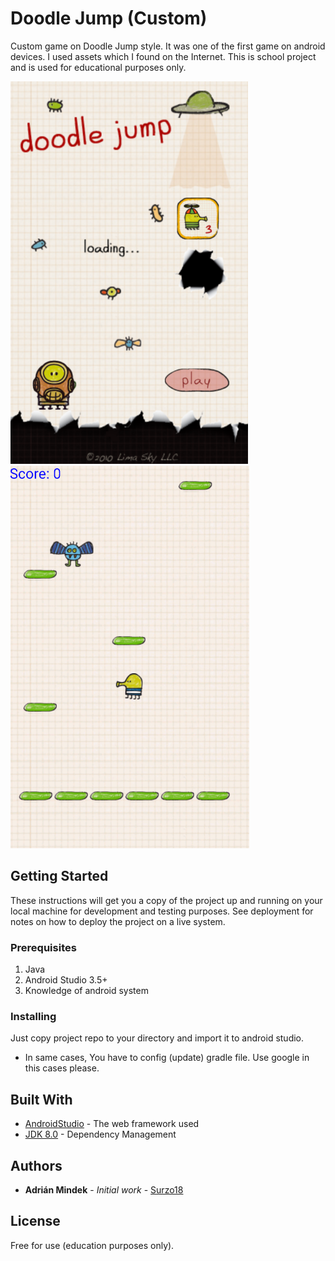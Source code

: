 # Doodle Jump (Custom)

Custom game on Doodle Jump style. It was one of the first game on android devices. I used assets which I found on the Internet. This is school project and is used for educational purposes only.

![ApplicationPreview](preview1.png)
![ApplicationPreview](preview2.png)

## Getting Started

These instructions will get you a copy of the project up and running on your local machine for development and testing purposes. See deployment for notes on how to deploy the project on a live system.

### Prerequisites

1. Java
2. Android Studio 3.5+
3. Knowledge of android system

### Installing

Just copy project repo to your directory and import it to android studio.

- In same cases, You have to config (update) gradle file. Use google in this cases please.

## Built With

* [AndroidStudio](https://developer.android.com/studio/) - The web framework used
* [JDK 8.0](https://www.oracle.com/technetwork/java/javase/downloads/jdk8-downloads-2133151.html) - Dependency Management

## Authors

* **Adrián Mindek** - *Initial work* - [Surzo18](https://github.com/surzo18)

## License

Free for use (education purposes only).
